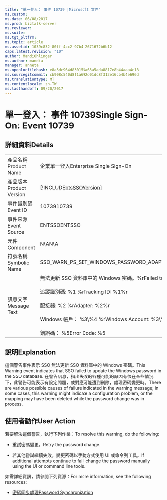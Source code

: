 ```yaml
---
title: "單一登入： 事件 10739 |Microsoft 文件"
ms.custom: 
ms.date: 06/08/2017
ms.prod: biztalk-server
ms.reviewer: 
ms.suite: 
ms.tgt_pltfrm: 
ms.topic: article
ms.assetid: 1039c832-80ff-4cc2-97b4-2671672b6b12
caps.latest.revision: "10"
author: MandiOhlinger
ms.author: mandia
manager: anneta
ms.openlocfilehash: e8a3dc964d830155a63a5ada8817e8b44aaa4c18
ms.sourcegitcommit: cb908c540d8f1a692d01dc8f313e16cb4b4e696d
ms.translationtype: MT
ms.contentlocale: zh-TW
ms.lasthandoff: 09/20/2017
---
```

# <a name="single-sign-on-event-10739"></a><span data-ttu-id="5b5d5-102">單一登入： 事件 10739</span><span class="sxs-lookup"><span data-stu-id="5b5d5-102">Single Sign-On: Event 10739</span></span>
## <a name="details"></a><span data-ttu-id="5b5d5-103">詳細資料</span><span class="sxs-lookup"><span data-stu-id="5b5d5-103">Details</span></span>  
  
|||  
|-|-|  
|<span data-ttu-id="5b5d5-104">產品名稱</span><span class="sxs-lookup"><span data-stu-id="5b5d5-104">Product Name</span></span>|<span data-ttu-id="5b5d5-105">企業單一登入</span><span class="sxs-lookup"><span data-stu-id="5b5d5-105">Enterprise Single Sign-On</span></span>|  
|<span data-ttu-id="5b5d5-106">產品版本</span><span class="sxs-lookup"><span data-stu-id="5b5d5-106">Product Version</span></span>|[!INCLUDE[btsSSOVersion](../includes/btsssoversion-md.md)]|  
|<span data-ttu-id="5b5d5-107">事件識別碼</span><span class="sxs-lookup"><span data-stu-id="5b5d5-107">Event ID</span></span>|<span data-ttu-id="5b5d5-108">10739</span><span class="sxs-lookup"><span data-stu-id="5b5d5-108">10739</span></span>|  
|<span data-ttu-id="5b5d5-109">事件來源</span><span class="sxs-lookup"><span data-stu-id="5b5d5-109">Event Source</span></span>|<span data-ttu-id="5b5d5-110">ENTSSO</span><span class="sxs-lookup"><span data-stu-id="5b5d5-110">ENTSSO</span></span>|  
|<span data-ttu-id="5b5d5-111">元件</span><span class="sxs-lookup"><span data-stu-id="5b5d5-111">Component</span></span>|<span data-ttu-id="5b5d5-112">N\A</span><span class="sxs-lookup"><span data-stu-id="5b5d5-112">N\A</span></span>|  
|<span data-ttu-id="5b5d5-113">符號名稱</span><span class="sxs-lookup"><span data-stu-id="5b5d5-113">Symbolic Name</span></span>|<span data-ttu-id="5b5d5-114">SSO_WARN_PS_SET_WINDOWS_PASSWORD_ADAPTER</span><span class="sxs-lookup"><span data-stu-id="5b5d5-114">SSO_WARN_PS_SET_WINDOWS_PASSWORD_ADAPTER</span></span>|  
|<span data-ttu-id="5b5d5-115">訊息文字</span><span class="sxs-lookup"><span data-stu-id="5b5d5-115">Message Text</span></span>|<span data-ttu-id="5b5d5-116">無法更新 SSO 資料庫中的 Windows 密碼。%r</span><span class="sxs-lookup"><span data-stu-id="5b5d5-116">Failed to update the Windows password in the SSO database.%r</span></span><br /><br /> <span data-ttu-id="5b5d5-117">追蹤識別碼: %1 %r</span><span class="sxs-lookup"><span data-stu-id="5b5d5-117">Tracking ID: %1%r</span></span><br /><br /> <span data-ttu-id="5b5d5-118">配接器: %2 %r</span><span class="sxs-lookup"><span data-stu-id="5b5d5-118">Adapter: %2%r</span></span><br /><br /> <span data-ttu-id="5b5d5-119">Windows 帳戶： %3\\%4 %r</span><span class="sxs-lookup"><span data-stu-id="5b5d5-119">Windows Account: %3\\%4%r</span></span><br /><br /> <span data-ttu-id="5b5d5-120">錯誤碼： %5</span><span class="sxs-lookup"><span data-stu-id="5b5d5-120">Error Code: %5</span></span>|  
  
## <a name="explanation"></a><span data-ttu-id="5b5d5-121">說明</span><span class="sxs-lookup"><span data-stu-id="5b5d5-121">Explanation</span></span>  
 <span data-ttu-id="5b5d5-122">這個警告事件表示 SSO 無法更新 SSO 資料庫中的 Windows 密碼。</span><span class="sxs-lookup"><span data-stu-id="5b5d5-122">This Warning event indicates that SSO failed to update the Windows password in the SSO database.</span></span> <span data-ttu-id="5b5d5-123">在警告訊息，指出失敗的各種可能的原因有很在某些情況下，此警告可能表示有設定問題，或對應可能遭到刪除，處理密碼變更時。</span><span class="sxs-lookup"><span data-stu-id="5b5d5-123">There are various possible causes of failure indicated in the warning message; in some cases, this warning might indicate a configuration problem, or the mapping may have been deleted while the password change was in process.</span></span>  
  
## <a name="user-action"></a><span data-ttu-id="5b5d5-124">使用者動作</span><span class="sxs-lookup"><span data-stu-id="5b5d5-124">User Action</span></span>  
 <span data-ttu-id="5b5d5-125">若要解決這個警告，執行下列作業：</span><span class="sxs-lookup"><span data-stu-id="5b5d5-125">To resolve this warning, do the following:</span></span>  
  
-   <span data-ttu-id="5b5d5-126">重試密碼變更。</span><span class="sxs-lookup"><span data-stu-id="5b5d5-126">Retry the password change.</span></span>  
  
-   <span data-ttu-id="5b5d5-127">若其他嘗試繼續失敗，變更密碼以手動方式使用 UI 或命令列工具。</span><span class="sxs-lookup"><span data-stu-id="5b5d5-127">If additional attempts continue to fail, change the password manually using the UI or command line tools.</span></span>  
  
 <span data-ttu-id="5b5d5-128">如需詳細資訊，請參閱下列資源：</span><span class="sxs-lookup"><span data-stu-id="5b5d5-128">For more information, see the following resources:</span></span>  
  
-   [<span data-ttu-id="5b5d5-129">密碼同步處理</span><span class="sxs-lookup"><span data-stu-id="5b5d5-129">Password Synchronization</span></span>](../core/password-synchronization2.md)